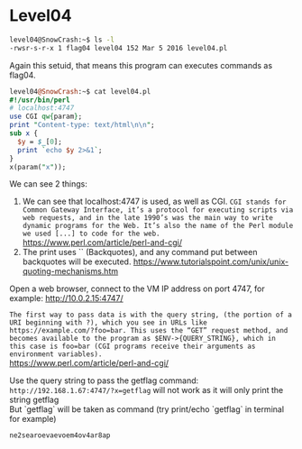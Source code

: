 # Level04

```bash
level04@SnowCrash:~$ ls -l
-rwsr-s-r-x 1 flag04 level04 152 Mar 5 2016 level04.pl
```
Again this setuid, that means this program can executes commands as flag04.

```perl
level04@SnowCrash:~$ cat level04.pl
#!/usr/bin/perl
# localhost:4747
use CGI qw{param};
print "Content-type: text/html\n\n";
sub x {
  $y = $_[0];
  print `echo $y 2>&1`;
}
x(param("x"));
```
We can see 2 things: <br/>
1. We can see that localhost:4747 is used, as well as CGI. 
`CGI stands for Common Gateway Interface, it’s a protocol for executing scripts via web requests, and in the late 1990’s was the main way to write dynamic programs for the Web. It’s also the name of the Perl module we used [...] to code for the web.` <br/>
https://www.perl.com/article/perl-and-cgi/
2. The print uses \`\` (Backquotes), and any command put between backquotes will be executed.
https://www.tutorialspoint.com/unix/unix-quoting-mechanisms.htm



Open a web browser, connect to the VM IP address on port 4747, for example: http://10.0.2.15:4747/

`The first way to pass data is with the query string, (the portion of a URI beginning with ?), which you see in URLs like https://example.com/?foo=bar. This uses the “GET” request method, and becomes available to the program as $ENV->{QUERY_STRING}, which in this case is foo=bar (CGI programs receive their arguments as environment variables).`<br/>
https://www.perl.com/article/perl-and-cgi/

Use the query string to pass the getflag command: </br>
`http://192.168.1.67:4747/?x=getflag` will not work as it will only print the string getflag </br>
But \`getflag\` will be taken as command (try print/echo \`getflag\` in terminal for example)

`ne2searoevaevoem4ov4ar8ap` 
